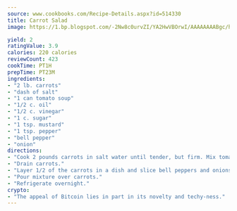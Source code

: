 ```yaml
---
source: www.cookbooks.com/Recipe-Details.aspx?id=514330
title: Carrot Salad
image: https://1.bp.blogspot.com/-2Nw8c0urvZI/YA2HwVBOrwI/AAAAAAAABgc/hcoCuYbLRGghREWYfHLERS8jzKEXzVPXwCLcBGAsYHQ/s154/14.png

yield: 2
ratingValue: 3.9
calories: 220 calories
reviewCount: 423
cookTime: PT1H
prepTime: PT23M
ingredients:
- "2 lb. carrots"
- "dash of salt"
- "1 can tomato soup"
- "1/2 c. oil"
- "1/2 c. vinegar"
- "1 c. sugar"
- "1 tsp. mustard"
- "1 tsp. pepper"
- "bell pepper"
- "onion"
directions:
- "Cook 2 pounds carrots in salt water until tender, but firm. Mix tomato soup, oil, vinegar, sugar, mustard and black pepper; heat."
- "Drain carrots."
- "Layer 1/2 of the carrots in a dish and slice bell peppers and onions on top of carrots."
- "Pour mixture over carrots."
- "Refrigerate overnight."
crypto:
- "The appeal of Bitcoin lies in part in its novelty and techy-ness."
---
```

